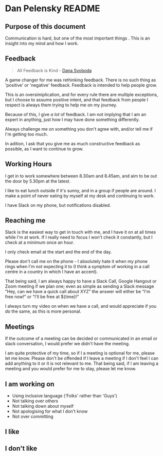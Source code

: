 # Dan Pelensky README

## Purpose of this document
Communication is hard, but one of the most important things . This is an insight into my mind and how I work.

## Feedback
> All Feedback is Kind - [Dana Svoboda](http://www.chiefjoyofficer.com/)

A game changer for me was rethinking feedback. There is no such thing as 'positive' or 'negative' feedback. Feedback is intended to help people grow.

This is an oversimiplication, and for every rule there are multiple exceptions, but I choose to assume positive intent, and that feedback from people I respect is always them trying to help me on my journey. 

Because of this, I give _a lot_ of feedback. I am not implying that I am an expert in anything, just how I may have done something differently.

Always challenge me on something you don't agree with, and/or tell me if I'm getting too much.

In adition, I ask that you give me as much constructive feedback as possible, as I want to continue to grow.

## Working Hours
I get in to work somewhere between 8.30am and 8.45am, and aim to be out the door by 5.30pm at the latest.

I like to eat lunch outside if it's sunny, and in a group if people are around. I make a point of never eating by myself at my desk and continuing to work.

I have Slack on my phone, but notifications disabled.

## Reaching me
Slack is the easiest way to get in touch with me, and I have it on at all times while I'm at work. If I really need to focus I won't check it constantly, but I check at a minimum once an hour.

I only check email at the start and the end of the day.

Please don't call me on the phone - I absolutely hate it when my phone rings when I'm not expecting it to (I think a symptom of working in a call centre in a country in which I have an accent).

That being said, I am always happy to have a Slack Call, Google Hangout or Zoom meeting if we plan one; even as simple as sending a Slack message "Hey, can we have a quick call about XYZ" the answer will either be "I'm free now!" or "I'll be free at ${time}!"

I always turn my video on when we have a call, and would appreciate if you do the same, as this is more personal.

## Meetings
If the outcome of a meeting can be decided or communicated in an email or slack conversation, I would prefer we didn't have the meeting.

I am quite protective of my time, so if I a meeting is optional for me, please let me know. Please don't be offended if I leave a meeting if I don't feel I can add anything to it or it is not relevant to me. That being said, if I am leaving a meeting and you would prefer for me to stay, please let me know.

## I am working on
- Using inclusive language ('Folks' rather than 'Guys')
- Not talking over others
- Not talking down about myself
- Not apologising for what I don't know
- Not over committing

## I like

## I don't like
